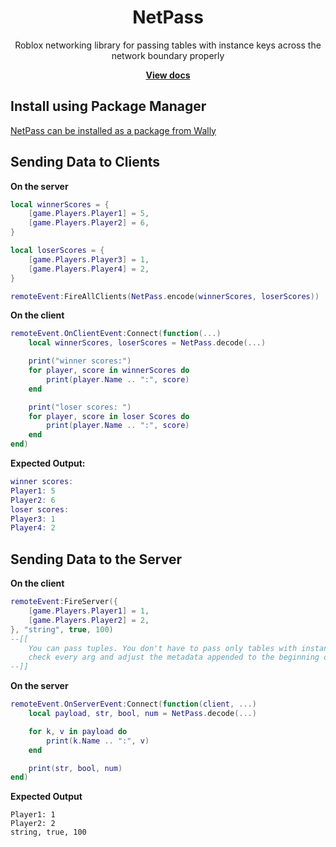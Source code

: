 <div align="center">
	<h1>NetPass</h1>
	<p>Roblox networking library for passing tables with instance keys across the network boundary properly</p>
	<a href="https://revvy02.github.io/NetPass/"><strong>View docs</strong></a>
</div>
<!--moonwave-hide-before-this-line-->

## Install using Package Manager
[NetPass can be installed as a package from Wally](https://wally.run/package/revvy02/netpass)

## Sending Data to Clients
**On the server**
```lua
local winnerScores = {
    [game.Players.Player1] = 5,
    [game.Players.Player2] = 6,
}

local loserScores = {
    [game.Players.Player3] = 1,
    [game.Players.Player4] = 2,
}

remoteEvent:FireAllClients(NetPass.encode(winnerScores, loserScores))
```
**On the client**
```lua
remoteEvent.OnClientEvent:Connect(function(...)
    local winnerScores, loserScores = NetPass.decode(...)

    print("winner scores:")
    for player, score in winnerScores do
        print(player.Name .. ":", score)
    end

    print("loser scores: ")
    for player, score in loser Scores do
        print(player.Name .. ":", score)
    end
end)
```
**Expected Output:**
```lua
winner scores: 
Player1: 5
Player2: 6
loser scores:
Player3: 1
Player4: 2
```
## Sending Data to the Server
**On the client**
```lua
remoteEvent:FireServer({
    [game.Players.Player1] = 1,
    [game.Players.Player2] = 2,
}, "string", true, 100)
--[[
    You can pass tuples. You don't have to pass only tables with instance keys, encode will
    check every arg and adjust the metadata appended to the beginning of the returned args
--]]
```
**On the server**
```lua
remoteEvent.OnServerEvent:Connect(function(client, ...)
    local payload, str, bool, num = NetPass.decode(...) 

    for k, v in payload do
        print(k.Name .. ":", v)
    end

    print(str, bool, num)
end)
```
**Expected Output**
```
Player1: 1
Player2: 2
string, true, 100
```


